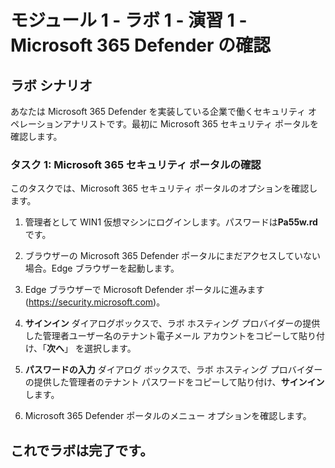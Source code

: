 ﻿# モジュール 1 - ラボ 1 - 演習 1 - Microsoft 365 Defender の確認 

## ラボ シナリオ

あなたは Microsoft 365 Defender を実装している企業で働くセキュリティ オペレーションアナリストです。最初に Microsoft 365 セキュリティ ポータルを確認します。

### タスク 1: Microsoft 365 セキュリティ ポータルの確認

このタスクでは、Microsoft 365 セキュリティ ポータルのオプションを確認します。

1. 管理者として WIN1 仮想マシンにログインします。パスワードは**Pa55w.rd** です。  

2. ブラウザーの Microsoft 365 Defender ポータルにまだアクセスしていない場合。Edge ブラウザーを起動します。

3. Edge ブラウザーで Microsoft Defender ポータルに進みます (https://security.microsoft.com)。

4. **サインイン** ダイアログボックスで、ラボ ホスティング プロバイダーの提供した管理者ユーザー名のテナント電子メール アカウントをコピーして貼り付け、「**次へ**」 を選択します。

5. **パスワードの入力** ダイアログ ボックスで、ラボ ホスティング プロバイダーの提供した管理者のテナント パスワードをコピーして貼り付け、**サインイン** します。

6. Microsoft 365 Defender ポータルのメニュー オプションを確認します。

## これでラボは完了です。